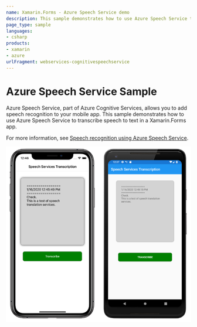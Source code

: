 ```yaml
---
name: Xamarin.Forms - Azure Speech Service demo
description: This sample demonstrates how to use Azure Speech Service to transcribe speech to text in a Xamarin.Forms app.
page_type: sample
languages:
- csharp
products:
- xamarin
- azure
urlFragment: webservices-cognitivespeechservice
---
```


# Azure Speech Service Sample

Azure Speech Service, part of Azure Cognitive Services, allows you to add speech recognition to your mobile app. This sample demonstrates how to use Azure Speech Service to transcribe speech to text in a Xamarin.Forms app.

For more information, see [Speech recognition using Azure Speech Service](https://docs.microsoft.com/xamarin/xamarin-forms/data-cloud/azure-cognitive-services/speech-recognition).

![Screenshot of Speech Service sample app on iOS and Android](Screenshots/speech-recognition.png)
